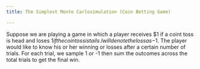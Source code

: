 ```yaml
---
title: The Simplest Monte Carlosimulation (Coin Betting Game)

---
```


Suppose we are playing a game in which a player receives $1 if a coint toss is head and loses $1 if the coin toss is tails.I will denote the loss as -$1. The player would like to know his or her winning or losses after a certain number of trials. For each trial, we sample 1 or -1 then sum the outcomes across the total trials to get the final win.
